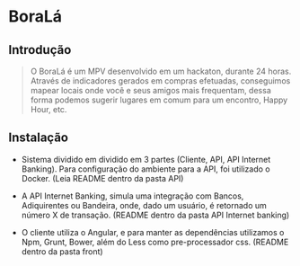 # BoraLá

## Introdução

> O BoraLá é um MPV desenvolvido em um hackaton, durante 24 horas. Através de indicadores gerados em compras efetuadas, conseguimos mapear locais onde você e seus amigos mais frequentam, dessa forma podemos sugerir lugares em comum para um encontro, Happy Hour, etc.

## Instalação

* Sistema dividido em dividido em 3 partes (Cliente, API, API Internet Banking). Para configuração do ambiente para a API, foi utilizado o Docker. (Leia README dentro da pasta API)

* A API Internet Banking, simula uma integração com Bancos, Adiquirentes ou Bandeira, onde, dado um usuário, é retornado um número X de transação. (README dentro da pasta API Internet banking)

* O cliente utiliza o Angular, e para manter as dependências utilizamos o Npm, Grunt, Bower, além do Less como pre-processador css. (README dentro da pasta front)
